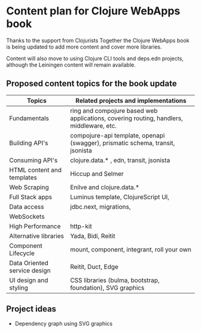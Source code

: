 # Content plan for Clojure WebApps book
Thanks to the support from Clojurists Together the Clojure WebApps book is being updated to add more content and cover more libraries.

Content will also move to using Clojure CLI tools and deps.edn projects, although the Leiningen content will remain available.

## Proposed content topics for the book update


| Topics                       | Related projects and implementations                                                   |
|------------------------------|-----------------------------------------------------------------------------------------|
| Fundamentals                 | ring and compojure based web applications, covering routing, handlers, middleware, etc. |
| Building API's               | compojure-api template, openapi (swagger), prismatic schema, transit, jsonista          |
| Consuming API's              | clojure.data.* , edn, transit, jsonista                                                 |
| HTML content and templates   | Hiccup and Selmer                                                                       |
| Web Scraping                 | Enilve and clojure.data.*                                                               |
| Full Stack apps              | Luminus template, ClojureScript UI,                                                     |
| Data access                  | jdbc.next, migrations,                                                                  |
| WebSockets                   |                                                                                         |
| High Performance             | http-kit                                                                                |
| Alternative libraries        | Yada, Bidi, Reitit                                                                      |
| Component Lifecycle          | mount, component, integrant, roll your own                                              |
| Data Oriented service design | Reitit, Duct, Edge                                                                      |
| UI design and styling        | CSS libraries (bulma, bootstrap, foundation), SVG graphics                              |


## Project ideas

* Dependency graph using SVG graphics
